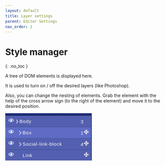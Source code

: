 ```yaml
---
layout: default
title: Layer settings
parent: Editor Settings
nav_order: 2
---
```


# Style manager
{: .no_toc }

A tree of DOM elements is displayed here.

It is used to turn on / off the desired layers (like Photoshop).

Also, you can change the nesting of elements. Grab the element with the help of the cross arrow sign (to the right of the element) and move it to the desired position.

<span class="doc_image">![layer](/assets/images/editor_settings/layer.png)</span>
